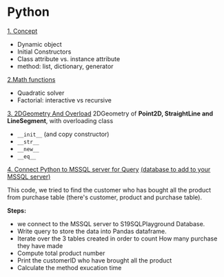 # Python

[1. Concept](https://github.com/Yuhsuant1994/DataScienceTechInstitute/blob/master/SoftwareEngineering/Python/Python_1_Concept.py)
* Dynamic object
* Initial Constructors 
* Class attribute vs. instance attribute
* method: list, dictionary, generator

[2.Math functions](https://github.com/Yuhsuant1994/DataScienceTechInstitute/blob/master/SoftwareEngineering/Python/Python_2_math.py)
*	Quadratic solver
*	Factorial: interactive vs recursive

[3. 2DGeometry And Overload](https://github.com/Yuhsuant1994/DataScienceTechInstitute/blob/master/SoftwareEngineering/Python/Python_3_2DGeometryAndOverload.py)
2DGeometry of **Point2D, StraightLine and LineSegment**, with overloading class 
*	`__init__`  (and copy constructor)
*	`__str__`
*	`__new__`
*	`__eq__`

[4. Connect Python to MSSQL server for Query](https://github.com/Yuhsuant1994/DataScienceTechInstitute/blob/master/SoftwareEngineering/Python/Python_4_PythonConnectMSSQL.py)
[(database to add to your MSSQL server)](https://github.com/Yuhsuant1994/DataScienceTechInstitute/blob/master/SoftwareEngineering/Python/S19SQLPlayground.bak)

This code, we tried to find the customer who has bought all the product from purchase table (there's customer, product and purchase table).

**Steps:**
* we connect to the MSSQL server to S19SQLPlayground Database. 
* Write query to store the data into Pandas dataframe. 
* Iterate over the 3 tables created in order to count How many purchase they have made
* Compute total product number
* Print the customerID who have brought all the product
* Calculate the method exucation time
